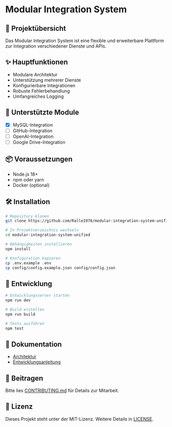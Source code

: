 # Modular Integration System

## 🚀 Projektübersicht

Das Modular Integration System ist eine flexible und erweiterbare Plattform zur Integration verschiedener Dienste und APIs.

## ✨ Hauptfunktionen

- Modulare Architektur
- Unterstützung mehrerer Dienste
- Konfigurierbare Integrationen
- Robuste Fehlerbehandlung
- Umfangreiches Logging

## 🔧 Unterstützte Module

- [x] MySQL-Integration
- [ ] GitHub-Integration
- [ ] OpenAI-Integration
- [ ] Google Drive-Integration

## 📦 Voraussetzungen

- Node.js 18+
- npm oder yarn
- Docker (optional)

## 🛠️ Installation

```bash
# Repository klonen
git clone https://github.com/Ralle1976/modular-integration-system-unified.git

# In Projektverzeichnis wechseln
cd modular-integration-system-unified

# Abhängigkeiten installieren
npm install

# Konfiguration kopieren
cp .env.example .env
cp config/config.example.json config/config.json
```

## 🚀 Entwicklung

```bash
# Entwicklungsserver starten
npm run dev

# Build erstellen
npm run build

# Tests ausführen
npm test
```

## 📄 Dokumentation

- [Architektur](ARCHITECTURE.md)
- [Entwicklungsanleitung](DEVELOPMENT.md)

## 🤝 Beitragen

Bitte lies [CONTRIBUTING.md](CONTRIBUTING.md) für Details zur Mitarbeit.

## 📝 Lizenz

Dieses Projekt steht unter der MIT-Lizenz. Weitere Details in [LICENSE](LICENSE).